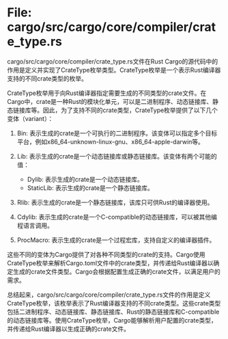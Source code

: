 # File: cargo/src/cargo/core/compiler/crate_type.rs

cargo/src/cargo/core/compiler/crate_type.rs文件在Rust Cargo的源代码中的作用是定义并实现了CrateType枚举类型。CrateType枚举是一个表示Rust编译器支持的不同crate类型的枚举。

CrateType枚举用于向Rust编译器指定需要生成的不同类型的crate文件。在Cargo中，crate是一种Rust的模块化单元，可以是二进制程序、动态链接库、静态链接库等。因此，为了支持不同的crate类型，CrateType枚举提供了以下几个变体（variant）：

1. Bin: 表示生成的crate是一个可执行的二进制程序。该变体可以指定多个目标平台，例如x86_64-unknown-linux-gnu、x86_64-apple-darwin等。

2. Lib: 表示生成的crate是一个动态链接库或静态链接库。该变体有两个可能的值：
   - Dylib: 表示生成的crate是一个动态链接库。
   - StaticLib: 表示生成的crate是一个静态链接库。

3. Rlib: 表示生成的crate是一个静态链接库，该库只可供Rust的编译器使用。

4. Cdylib: 表示生成的crate是一个C-compatible的动态链接库，可以被其他编程语言调用。

5. ProcMacro: 表示生成的crate是一个过程宏库，支持自定义的编译器插件。

这些不同的变体为Cargo提供了对各种不同类型的crate的支持。Cargo使用CrateType枚举来解析Cargo.toml文件中的crate类型，并传递给Rust编译器以确定生成的crate文件类型。Cargo会根据配置生成正确的crate文件，以满足用户的需求。

总结起来，cargo/src/cargo/core/compiler/crate_type.rs文件的作用是定义CrateType枚举，该枚举表示了Rust编译器支持的不同crate类型。这些crate类型包括二进制程序、动态链接库、静态链接库、Rust的静态链接库和C-compatible的动态链接库等。使用CrateType枚举，Cargo能够解析用户配置的crate类型，并传递给Rust编译器以生成正确的crate文件。

